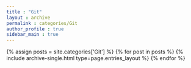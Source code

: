 ```yaml
---
title : "Git"
layout : archive
permalink : categories/Git
author_profile : true
sidebar_main : true
---
```



{% assign posts = site.categories['Git'] %}
{% for post in posts %} {% include archive-single.html type=page.entries_layout %} {% endfor %}